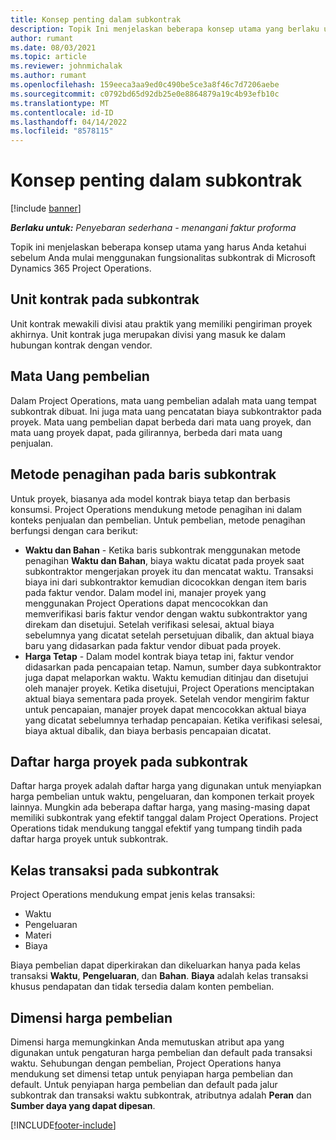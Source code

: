 ```yaml
---
title: Konsep penting dalam subkontrak
description: Topik Ini menjelaskan beberapa konsep utama yang berlaku untuk subkontrak di Microsoft Dynamics 365 Project Operations.
author: rumant
ms.date: 08/03/2021
ms.topic: article
ms.reviewer: johnmichalak
ms.author: rumant
ms.openlocfilehash: 159eeca3aa9ed0c490be5ce3a8f46c7d7206aebe
ms.sourcegitcommit: c0792bd65d92db25e0e8864879a19c4b93efb10c
ms.translationtype: MT
ms.contentlocale: id-ID
ms.lasthandoff: 04/14/2022
ms.locfileid: "8578115"
---
```

# <a name="key-concepts-in-subcontracting"></a>Konsep penting dalam subkontrak

[!include [banner](../../includes/dataverse-preview.md)]

_**Berlaku untuk:** Penyebaran sederhana - menangani faktur proforma_

Topik ini menjelaskan beberapa konsep utama yang harus Anda ketahui sebelum Anda mulai menggunakan fungsionalitas subkontrak di Microsoft Dynamics 365 Project Operations.

## <a name="contracting-unit-on-the-subcontract"></a>Unit kontrak pada subkontrak

Unit kontrak mewakili divisi atau praktik yang memiliki pengiriman proyek akhirnya. Unit kontrak juga merupakan divisi yang masuk ke dalam hubungan kontrak dengan vendor.

## <a name="purchase-currency"></a>Mata Uang pembelian

Dalam Project Operations, mata uang pembelian adalah mata uang tempat subkontrak dibuat. Ini juga mata uang pencatatan biaya subkontraktor pada proyek. Mata uang pembelian dapat berbeda dari mata uang proyek, dan mata uang proyek dapat, pada gilirannya, berbeda dari mata uang penjualan.

## <a name="billing-methods-on-subcontract-lines"></a>Metode penagihan pada baris subkontrak

Untuk proyek, biasanya ada model kontrak biaya tetap dan berbasis konsumsi. Project Operations mendukung metode penagihan ini dalam konteks penjualan dan pembelian. Untuk pembelian, metode penagihan berfungsi dengan cara berikut:

- **Waktu dan Bahan** - Ketika baris subkontrak menggunakan metode penagihan **Waktu dan Bahan**, biaya waktu dicatat pada proyek saat subkontraktor mengerjakan proyek itu dan mencatat waktu. Transaksi biaya ini dari subkontraktor kemudian dicocokkan dengan item baris pada faktur vendor. Dalam model ini, manajer proyek yang menggunakan Project Operations dapat mencocokkan dan memverifikasi baris faktur vendor dengan waktu subkontraktor yang direkam dan disetujui. Setelah verifikasi selesai, aktual biaya sebelumnya yang dicatat setelah persetujuan dibalik, dan aktual biaya baru yang didasarkan pada faktur vendor dibuat pada proyek.
- **Harga Tetap** - Dalam model kontrak biaya tetap ini, faktur vendor didasarkan pada pencapaian tetap. Namun, sumber daya subkontraktor juga dapat melaporkan waktu. Waktu kemudian ditinjau dan disetujui oleh manajer proyek. Ketika disetujui, Project Operations menciptakan aktual biaya sementara pada proyek. Setelah vendor mengirim faktur untuk pencapaian, manajer proyek dapat mencocokkan aktual biaya yang dicatat sebelumnya terhadap pencapaian. Ketika verifikasi selesai, biaya aktual dibalik, dan biaya berbasis pencapaian dicatat.

## <a name="project-price-lists-on-subcontracts"></a>Daftar harga proyek pada subkontrak

Daftar harga proyek adalah daftar harga yang digunakan untuk menyiapkan harga pembelian untuk waktu, pengeluaran, dan komponen terkait proyek lainnya. Mungkin ada beberapa daftar harga, yang masing-masing dapat memiliki subkontrak yang efektif tanggal dalam Project Operations. Project Operations tidak mendukung tanggal efektif yang tumpang tindih pada daftar harga proyek untuk subkontrak.

## <a name="transaction-classes-on-subcontracts"></a>Kelas transaksi pada subkontrak

Project Operations mendukung empat jenis kelas transaksi:

- Waktu
- Pengeluaran
- Materi
- Biaya

Biaya pembelian dapat diperkirakan dan dikeluarkan hanya pada kelas transaksi **Waktu**, **Pengeluaran**, dan **Bahan**. **Biaya** adalah kelas transaksi khusus pendapatan dan tidak tersedia dalam konten pembelian.

## <a name="purchase-pricing-dimensions"></a>Dimensi harga pembelian

Dimensi harga memungkinkan Anda memutuskan atribut apa yang digunakan untuk pengaturan harga pembelian dan default pada transaksi waktu. Sehubungan dengan pembelian, Project Operations hanya mendukung set dimensi tetap untuk penyiapan harga pembelian dan default. Untuk penyiapan harga pembelian dan default pada jalur subkontrak dan transaksi waktu subkontrak, atributnya adalah **Peran** dan **Sumber daya yang dapat dipesan**.

[!INCLUDE[footer-include](../../includes/footer-banner.md)]
